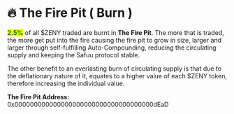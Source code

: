 # 🔥 The Fire Pit ( Burn )

<mark style="color:green;">**2.5%**</mark> of all $ZENY traded are burnt in **The Fire Pit**. The more that is traded, the more get put into the fire causing the fire pit to grow in size, larger and larger through self-fulfilling Auto-Compounding, reducing the circulating supply and keeping the Safuu protocol stable.

The other benefit to an everlasting burn of circulating supply is that due to the deflationary nature of it, equates to a higher value of each $ZENY token, therefore increasing the individual value.

**The Fire Pit Address:** 0x000000000000000000000000000000000000dEaD
